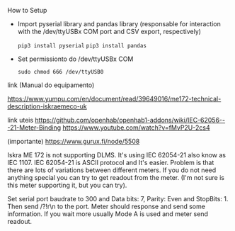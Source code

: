 How to Setup 

- Import pyserial library and pandas library
  (responsable for interaction with the /dev/ttyUSBx COM port and CSV export, respectively)

    ```pip3 install pyserial```
    ```pip3 install pandas```

- Set permissionto do /dev/ttyUSBx COM

    ```sudo chmod 666 /dev/ttyUSB0```



link
(Manual do equipamento)

https://www.yumpu.com/en/document/read/39649016/me172-technical-description-iskraemeco-uk


link uteis
https://github.com/openhab/openhab1-addons/wiki/IEC-62056---21-Meter-Binding
https://www.youtube.com/watch?v=fMvP2U-2cs4

(importante)
https://www.gurux.fi/node/5508


Iskra ME 172 is not supporting DLMS. It's using IEC 62054-21 also know as IEC 1107.
IEC 62054-21 is ASCII protocol and It's easier. Problem is that there are lots of variations between different meters. If you do not need anything special you can try to get readout from the meter.
(I'm not sure is this meter supporting it, but you can try).

Set serial port baudrate to 300 and Data bits: 7, Parity: Even and StopBits: 1.
Then send /?!r\n to the port. Meter should response and send some information.
If you wait more usually Mode A is used and meter send readout.


